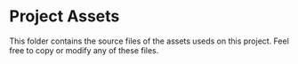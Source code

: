 # Project Assets

This folder contains the source files of the assets useds on this project.
Feel free to copy or modify any of these files.
